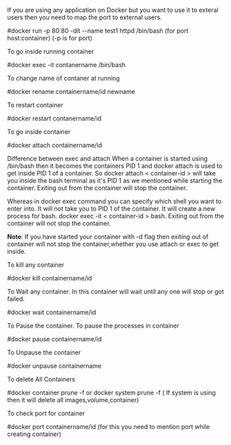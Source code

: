 
If you are using any application on Docker but you want to use it to exteral users then you need to map the port to external users.

#docker run -p 80:80 -dit --name test1 httpd /bin/bash (for port host:container) (-p is for port)

To go inside running container

#docker exec -it contanername /bin/bash

To change name of contaner at running

#docker rename containername/id newname

To restart container 

#docker restart contanername/id

To go inside container

#docker attach containername/id

Difference between exec and attach
When a container is started using /bin/bash then it becomes the containers PID 1 and docker attach is used to get inside PID 1 of a container. So docker attach < container-id > will take you inside the bash terminal as it's PID 1 as we mentioned while starting the container. Exiting out from the container will stop the container.

Whereas in docker exec command you can specify which shell you want to enter into. It will not take you to PID 1 of the container. It will create a new process for bash. docker exec -it < container-id > bash. Exiting out from the container will not stop the container.

**Note**: If you have started your container with -d flag then exiting out of container will not stop the container,whether you use attach or exec to get inside.

To kill any container

#docker kill containername/id

To Wait any container. In this container will wait until any one will stop or got failed.

#docker wait containername/id

To Pause the container. To pause the processes in container

#docker pause containername/id

To Unpause the container

#docker unpause containername

To delete All Containers

#docker container prune -f or docker system prune -f ( If system is using then it will delete all images,volume,container)

To check port for container

#docker port containername/id (for this you need to mention port while creating container)




